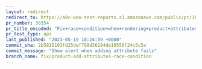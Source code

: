 ```yaml
---
layout: redirect
redirect_to: https://a8c-woo-test-reports.s3.amazonaws.com/public/pr/38354/api/index.html
pr_number: 38354
pr_title_encoded: "Fix+race+condition+when+rendering+product+attributes+tab+empty+state"
pr_test_type: api
last_published: "2023-05-19 18:24:59 +0000"
commit_sha: 2b5815103fd25def798d36284de19550f24c5c5a
commit_message: "Show alert when adding attribute fails"
branch_name: fix/product-add-attributes-race-condition
---
```

